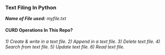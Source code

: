 ### Text Filing In Python

***Name of File used:*** *myfile.txt*

#### CURD Operations In This Repo?
*1) Create & write in a text file.*
*2) Append in a text file.*
*3) Delete text file.*
*4) Search from text file.*
*5) Update text file.*
*6) Read text file.*
